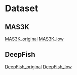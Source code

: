 # Dataset
## MAS3K
[MAS3K_original](https://github.com/LinLi-DL/MAS)
[MAS3K_low]()

## DeepFish
[DeepFish_original](https://alzayats.github.io/DeepFish/)
[DeepFish_low]()
